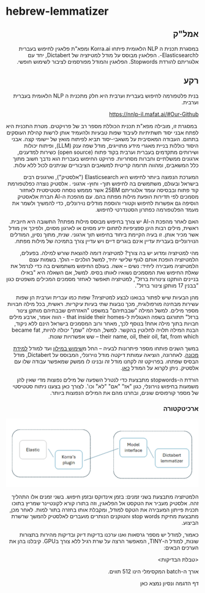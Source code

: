 # hebrew-lemmatizer

<div dir="rtl">

## אמל"ק

במסגרת תכנית ה NLP הלאומית פיתחו Korra.ai ומפא"ת פלאגין לחיפוש בעברית לElasticsearch-. הפלאגין מבוסס על מודל למטיזציה של Dictabert, יחד עם אלגוריתם להורדת Stopwords. הפלאגין והמודל מפורסמים לציבור לשימוש חופשי.

## רקע

בנית פלטפורמה לחיפוש בעברית וערבית היא חלק מתכנית ה NLP הלאומית בעברית וערבית.

<https://nnlp-il.mafat.ai/#Our-Github>

&nbsp;במסגרת זו, מובילה מפא"ת תכנית הכוללת מספר רב של פרויקטים.  מטרת התכנית היא לפתח אבני יסוד תשתיתיות לעיבוד שפות טבעיות ולהעמיד אותן לרשות קהילת העוסקים בתחום. העבודה המאסיבית על משאבי-יסוד תביא לפיתוח מואץ של יישומי קצה.  אבני היסוד כוללות בניית מאגרי מידע מתוייגים, מודל שפה ענק (LLM), ופיתוח יכולות ושירותים מתקדמים בעברית וערבית בקוד פתוח (open source) כשירות למדענים, ארגונים ממשלתיים וחברות מסחריות. פרויקט החיפוש בעברית הוא נדבך חשוב מתוך כלל המשאבים, ומהווה תרומה קריטית למשאבים הציבוריים שניתנים לכול ללא עלות.

המערכת הנפוצה ביותר לחיפוש היא Elasticsearch ("אלסטיק"), וארגונים רבים בישראל ובעולם, משתמשים בה לחיפוש תוך- וחוץ- ארגוני . אלסטיק נוצרה כפלטפורמת קוד פתוח ובבסיסה עומד אלגוריתם 25BM אשר מממש נוסחה סטטיסטית לאחזור מסמכים לפי תדירות הופעת מילות מפתח בהם. עם מהפכת ה-AI חברת אלאסטיק הוסיפה גם אפשרות לחיפוש וקטורי והוספת מודלים נוירונלים, כדי להמשיך ולשמר את מעמד הפלטפורמה כפתרון הסטנדרטי לחיפוש.

האם לאחר מהפכת ה-AI יש צורך בחיפוש מבוסס מילות מפתח? התשובה היא חיובית. ראשית, מילים רבות הינן ספציפיות לתחום ידע מסוים או לארגון מסוים, ולפיכך אין מודל אשר מכיר אותן. זו בעיה הקיימת ביחוד בחיפוש תוך ארגוני. שנית, מתוך נסיון, המודלים הנוירונליים בעברית עדיין אינם בוגרים דיים ויש עדיין צורך בתמיכה של מילות מפתח.

מהי למטיזציה ומדוע יש בה צורך? למטיזציה דומה להוצאת שורש למילה. בפעלים, הלמטיזציה הופכת אותם לגוף שלישי יחיד, למשל הולכים – הולך. בשמות עצם הלמטיזציה מעבירה ליחיד: נשים – אשה. בעולם החיפוש משתמשים בה כדי לנרמל את שאלת החיפוש ואת המסמכים נשואיו לאותו בסיס. למשל, אם השאלה היא "באילו בניינים הותקנו צינורות ברזל", למטיזציה תאפשר לאחזר מסמכים המכילים משפטים כגון "בבנין 17 מותקן צינור ברזל".

מהן הבעיות שיש לפתור בבואנו לבצע למטיזציה? שפות כמו עברית וערבית הן שפות עשירות מבחינה מורפולוגית, מכך נובעות שתי בעיות עיקריות. ראשית, בכל מילה חבויות מספר מילים. למשל המילה "שבבתיהם" במשפט "האזרחים שבבתיהם מותקן צינור ברזל" תתורגם בשפה האנגלית ל-that inside their homes - הווה אומר, ארבע מילים חבויות בתוך מילה אחת! בנוסף לכך, מאחר ורוב המסמכים בישראל הינם ללא ניקוד, הבנת המילה תלויה לחלוטין בהקשר. למשל, המילה "שמן" יכולה להיות, became fat their name, oil, their oil, fat, from which – שש אפשרויות שונות.

במשך השנים פותחו מספר פיתרונות לבעיה – החל מ[שימוש במילון](http://hspell.ivrix.org.il/) ועד למודל [למידת מכונה](https://github.com/OnlpLab/yap). לאחרונה, הוציאה עמותת דיקטה מודל נוירונלי, המבוסס על Dictabert, מודל הבסיס שפתחו. בפרויקט זה לקחנו מודל זה ובנינו לו ממשק שמאפשר עבודה שלו עם אלסטיק. ניתן לקרוא על המודל [כאן](https://dicta.org.il/developers).

הורדת ה-stopwords מתבצעת כדי לנטרל השפעה של מילים נפוצות מדי שאין להן משמעות בחיפוש נוירונלי, כגון "אז" "אם" "לא" וכו'. לצורך כאן בצענו ניתוח סטטיסטי של מספר קורפוסים שונים, ובחרנו מהם את המילים הנפוצות ביותר.

### ארכיטקטורה
![Architecture](/architecture.png)


הלמטיזציה מתבצעת בשני זמנים: בזמן אינדוקס ובזמן חיפוש. בשני זמנים אלו התהליך זהה. אלסטיק מעביר את הטקסט אל הפלאגין, וזה בתורו קורא לקונטיינר שמריץ בתוכו תכנית פייתון המעבירה את הטקס למודל, ומקבלת אותו בחזרה בתור למות. לאחר מכן, מתבצעת מחיקת stop words והטוקנים הנותרים מועברים לאלסטיק להמשך שרשרת הביצוע.

כאמור, למודל יש מספר גרסאות ואנו ערכנו בדיקות דיוק ובדיקות מהירות בתצורות שונות, למודל ה-TINY, המאפשר הרצה על שרת רגיל ללא צורך בGPU. קיבלנו בהן את הערכים הבאים:

&lt;טבלת הבדיקות&gt;

אורך ה-batch המקסימלי הינו 512 תווים.

דף הדגמה ונסיון נמצא כאן
